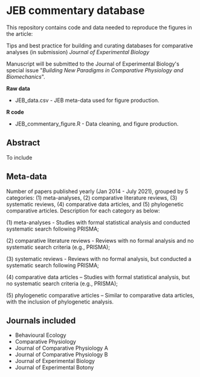 # JEB commentary database

This repository contains code and data needed to reproduce the figures in the article:

Tips and best practice for building and curating databases for comparative analyses (in submission) *Journal of Experimental Biology*

Manuscript will be submitted to the Journal of Experimental Biology's special issue "*Building New Paradigms in Comparative Physiology and Biomechanics*".

**Raw data**
- JEB_data.csv - JEB meta-data used for figure production.

**R code**
- JEB_commentary_figure.R - Data cleaning, and figure production.

## Abstract
To include

## Meta-data
Number of papers published yearly (Jan 2014 - July 2021), grouped by 5 categories: (1) meta-analyses, (2) comparative literature reviews, (3) systematic reviews, (4) comparative data articles, and (5) phylogenetic comparative articles. Description for each category as below:

(1) meta-analyses - Studies with formal statistical analysis and conducted systematic search following PRISMA;

(2) comparative literature reviews - Reviews with no formal analysis and no systematic search criteria (e.g., PRISMA);

(3) systematic reviews - Reviews with no formal analysis, but conducted a systematic search following PRISMA;

(4) comparative data articles – Studies with formal statistical analysis, but no systematic search criteria (e.g., PRISMA);

(5) phylogenetic comparative articles – Similar to comparative data articles, with the inclusion of phylogenetic analysis.

## Journals included
- Behavioural Ecology
- Comparative Physiology
- Journal of Comparative Physiology A
- Journal of Comparative Physiology B
- Journal of Experimental Biology
- Journal of Experimental Botony
